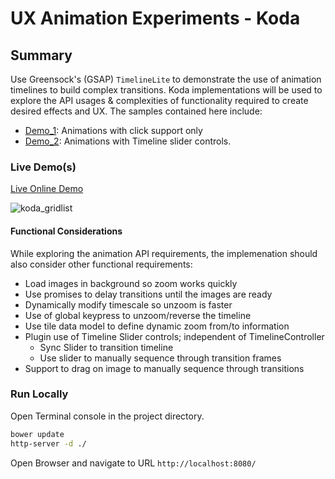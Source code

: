 # UX Animation Experiments - Koda 

## Summary

Use Greensock's (GSAP) `TimelineLite` to demonstrate the use of animation timelines to build complex transitions. Koda implementations will be used to explore the API usages & complexities of functionality required to create desired effects and UX. The samples contained here include:

*  [Demo_1](src/demo_1.html): Animations with click support only 
*  [Demo_2](src/demo_2.html): Animations with Timeline slider controls.

### Live Demo(s)

[Live Online Demo](http://codepen.io/ThomasBurleson/pen/OPMgqj)

![koda_gridlist](https://cloud.githubusercontent.com/assets/210413/5424252/316fb6c4-82ad-11e4-977d-6cf3d597c0f9.png)

#### Functional Considerations

While exploring the animation API requirements, the implemenation should also consider other functional requirements:

- Load images in background so zoom works quickly
- Use promises to delay transitions until the images are ready
- Dynamically modify timescale so unzoom is faster
- Use of global keypress to unzoom/reverse the timeline
- Use tile data model to define dynamic zoom from/to information
- Plugin use of Timeline Slider controls; independent of TimelineController
  - Sync Slider to transition timeline
  - Use slider to manually sequence through transition frames
- Support to drag on image to manually sequence through transitions

### Run Locally

Open Terminal console in the project directory.

```sh
bower update
http-server -d ./
```

Open Browser and navigate to URL `http://localhost:8080/`
